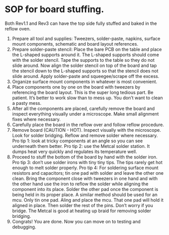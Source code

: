 # SOP for board stuffing.
Both Rev1.1 and Rev3 can have the top side fully stuffed and baked in the reflow oven.
1. Prepare all tool and supplies: Tweezers, solder-paste, napkins, surface mount components, schematic and board layout references.
1. Prepare solder-paste stencil: Place the bare PCB on the table and place the L-shaped supports around it. The L-shaped supports should come with the solder stencil. Tape the supports to the table so they do not slide around. Now align the solder stencil on top of the board and tap the stencil down to the L-shaped supports so that the stencil does not slide around. Apply solder-paste and squeegee/scrape off the excess.
1. Organize surface mount components in whatever is most convenient.
1. Place components one by one on the board with tweezers by referencing the board layout. This is the super long tedious part. Be patient. It’s better to work slow than to mess up. You don’t want to clean a pasty mess.
1. After all the components are placed, carefully remove the board and inspect everything visually under a microscope. Make small alignment fixes where necessary.
1. Carefully place the board in the reflow over and follow reflow procedure.
1. Remove board (CAUTION - HOT). Inspect visually with the microscope. Look for solder bridging. Reflow and remove solder where necessary. Pro tip 1: look at tricky components at an angle so you can see underneath them better. Pro tip 2: use the Metcal solder station. It dumps heat very quickly and regulates its temperature well.
1. Proceed to stuff the bottom of the board by hand with the solder iron. Pro tip 3: don’t use solder irons with tiny tiny tips. The tips rarely get hot enough to melt solder properly. Pro tip 4: For soldering surface mount resistors and capacitors; tin one pad with solder and leave the other one clean. Bring the component close with tweezers in one hand and with the other hand use the iron to reflow the solder while aligning the component into its place. Solder the other pad once the component is being held in its proper place. A similar method should be used for an mcu. Only tin one pad. Aling and place the mcu. That one pad will hold it aligned in place. Then solder the rest of the pins. Don’t worry if you bridge. The Metcal is good at heating up braid for removing solder bridging.
1. Congrats! You are done. Now you can move on to testing and debugging.
